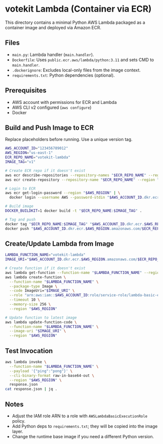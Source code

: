 # votekit Lambda (Container via ECR)

This directory contains a minimal Python AWS Lambda packaged as a container image and deployed via Amazon ECR.

## Files
- `main.py`: Lambda handler (`main.handler`).
- `Dockerfile`: Uses `public.ecr.aws/lambda/python:3.11` and sets CMD to `main.handler`.
- `.dockerignore`: Excludes local-only files from the image context.
- `requirements.txt`: Python dependencies (optional).

## Prerequisites
- AWS account with permissions for ECR and Lambda
- AWS CLI v2 configured (`aws configure`)
- Docker

## Build and Push Image to ECR
Replace placeholders before running. Use a unique version tag.

```bash
AWS_ACCOUNT_ID="123456789012"
AWS_REGION="us-east-1"
ECR_REPO_NAME="votekit-lambda"
IMAGE_TAG="v1"

# Create ECR repo if it doesn't exist
aws ecr describe-repositories --repository-names "$ECR_REPO_NAME" --region "$AWS_REGION" >/dev/null 2>&1 || \
aws ecr create-repository --repository-name "$ECR_REPO_NAME" --region "$AWS_REGION"

# Login to ECR
aws ecr get-login-password --region "$AWS_REGION" | \
  docker login --username AWS --password-stdin "$AWS_ACCOUNT_ID.dkr.ecr.$AWS_REGION.amazonaws.com"

# Build image
DOCKER_BUILDKIT=1 docker build -t "$ECR_REPO_NAME:$IMAGE_TAG" .

# Tag and push
docker tag "$ECR_REPO_NAME:$IMAGE_TAG" "$AWS_ACCOUNT_ID.dkr.ecr.$AWS_REGION.amazonaws.com/$ECR_REPO_NAME:$IMAGE_TAG"
docker push "$AWS_ACCOUNT_ID.dkr.ecr.$AWS_REGION.amazonaws.com/$ECR_REPO_NAME:$IMAGE_TAG"
```

## Create/Update Lambda from Image
```bash
LAMBDA_FUNCTION_NAME="votekit-lambda"
IMAGE_URI="$AWS_ACCOUNT_ID.dkr.ecr.$AWS_REGION.amazonaws.com/$ECR_REPO_NAME:$IMAGE_TAG"

# Create function if it doesn't exist
aws lambda get-function --function-name "$LAMBDA_FUNCTION_NAME" --region "$AWS_REGION" >/dev/null 2>&1 || \
aws lambda create-function \
  --function-name "$LAMBDA_FUNCTION_NAME" \
  --package-type Image \
  --code ImageUri="$IMAGE_URI" \
  --role "arn:aws:iam::$AWS_ACCOUNT_ID:role/service-role/lambda-basic-exec" \
  --timeout 10 \
  --memory-size 256 \
  --region "$AWS_REGION"

# Update function to latest image
aws lambda update-function-code \
  --function-name "$LAMBDA_FUNCTION_NAME" \
  --image-uri "$IMAGE_URI" \
  --region "$AWS_REGION"
```

## Test Invocation
```bash
aws lambda invoke \
  --function-name "$LAMBDA_FUNCTION_NAME" \
  --payload '{"ping":"pong"}' \
  --cli-binary-format raw-in-base64-out \
  --region "$AWS_REGION" \
  response.json
cat response.json | jq .
```

## Notes
- Adjust the IAM role ARN to a role with `AWSLambdaBasicExecutionRole` policy.
- Add Python deps to `requirements.txt`; they will be copied into the image layer.
- Change the runtime base image if you need a different Python version.
